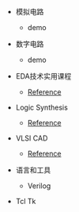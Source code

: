 * 模拟电路
  * demo

* 数字电路
  * demo

* EDA技术实用课程
  * [Reference](notes/EDA/reference.md)

* Logic Synthesis
  * [Reference](notes/Logic_Synthesis/reference.md)

* VLSI CAD
  * [Reference](notes/VLSI_CAD/reference.md)
* 语言和工具

  * Verilog
* Tcl Tk

